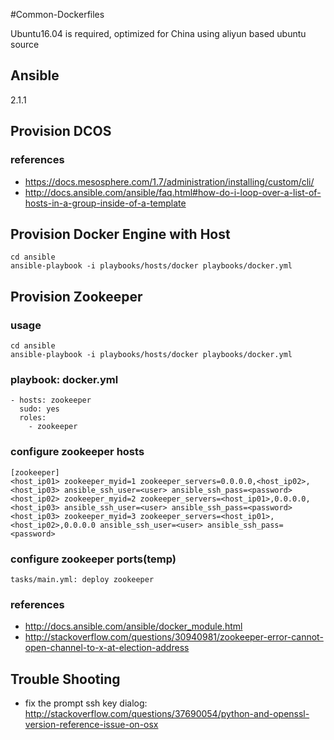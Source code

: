 #Common-Dockerfiles

Ubuntu16.04 is required, optimized for China using aliyun based ubuntu source

## Ansible

2.1.1

## Provision DCOS

### references
* https://docs.mesosphere.com/1.7/administration/installing/custom/cli/    
* http://docs.ansible.com/ansible/faq.html#how-do-i-loop-over-a-list-of-hosts-in-a-group-inside-of-a-template

## Provision Docker Engine with Host

    cd ansible
    ansible-playbook -i playbooks/hosts/docker playbooks/docker.yml

## Provision Zookeeper

### usage

    cd ansible
    ansible-playbook -i playbooks/hosts/docker playbooks/docker.yml

### playbook: docker.yml

    - hosts: zookeeper
      sudo: yes
      roles:
        - zookeeper

### configure zookeeper hosts
    
    [zookeeper]
    <host_ip01> zookeeper_myid=1 zookeeper_servers=0.0.0.0,<host_ip02>,<host_ip03> ansible_ssh_user=<user> ansible_ssh_pass=<password>
    <host_ip02> zookeeper_myid=2 zookeeper_servers=<host_ip01>,0.0.0.0,<host_ip03> ansible_ssh_user=<user> ansible_ssh_pass=<password>
    <host_ip03> zookeeper_myid=3 zookeeper_servers=<host_ip01>,<host_ip02>,0.0.0.0 ansible_ssh_user=<user> ansible_ssh_pass=<password>
    
                           
### configure zookeeper ports(temp)
                           
    tasks/main.yml: deploy zookeeper       
                        
### references 
* http://docs.ansible.com/ansible/docker_module.html
* http://stackoverflow.com/questions/30940981/zookeeper-error-cannot-open-channel-to-x-at-election-address

## Trouble Shooting
* fix the prompt ssh key dialog: http://stackoverflow.com/questions/37690054/python-and-openssl-version-reference-issue-on-osx
                        